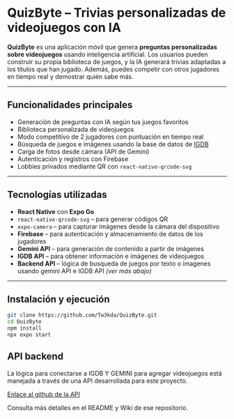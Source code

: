 # QuizByte – Trivias personalizadas de videojuegos con IA

**QuizByte** es una aplicación móvil que genera **preguntas personalizadas sobre videojuegos** usando inteligencia artificial. Los usuarios pueden construir su propia biblioteca de juegos, y la IA generará trivias adaptadas a los títulos que han jugado. Además, puedes competir con otros jugadores en tiempo real y demostrar quién sabe más.

---

## Funcionalidades principales

- Generación de preguntas con IA según tus juegos favoritos
- Biblioteca personalizada de videojuegos
- Modo competitivo de 2 jugadores con puntuación en tiempo real
- Búsqueda de juegos e imágenes usando la base de datos de [IGDB](https://www.igdb.com/)
- Carga de fotos desde cámara (API de Gemini)
- Autenticación y registros con Firebase
- Lobbies privados mediante QR con `react-native-qrcode-svg`

---

## Tecnologías utilizadas

- **React Native** con **Expo Go**
- `react-native-qrcode-svg` – para generar códigos QR
- `expo-camera` – para capturar imágenes desde la cámara del dispositivo
- **Firebase** – para autenticación y almacenamiento de datos de los jugadores
- **Gemini API** – para generación de contenido a partir de imágenes
- **IGDB API** – para obtener información e imágenes de videojuegos
- **Backend API** – lógica de busqueda de juegos por texto o imagenes usando gemini API e IGDB API
  *(ver más abajo)*

---

## Instalación y ejecución

```bash
git clone https://github.com/Tw3kda/QuizByte.git
cd QuizByte
npm install
npx expo start

```


## API backend

La lógica para conectarse a IGDB Y GEMINI para agregar videojuegos está manejada a través de una API desarrollada para este proyecto.

[Enlace al github de la API](https://github.com/Tw3kda/QuizByte_API.git)

Consulta más detalles en el README y Wiki de ese repositorio.
